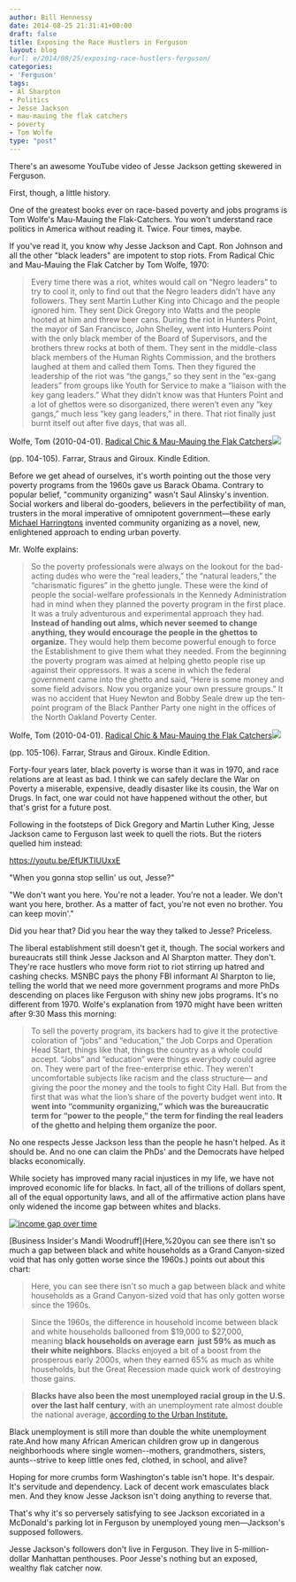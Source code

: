 ```yaml
---
author: Bill Hennessy
date: 2014-08-25 21:31:41+00:00
draft: false
title: Exposing the Race Hustlers in Ferguson
layout: blog
#url: e/2014/08/25/exposing-race-hustlers-ferguson/
categories:
- 'Ferguson'
tags:
- Al Sharpton
- Politics
- Jesse Jackson
- mau-mauing the flak catchers
- poverty
- Tom Wolfe
type: "post"
---
```


There's an awesome YouTube video of Jesse Jackson getting skewered in Ferguson.

First, though, a little history.

One of the greatest books ever on race-based poverty and jobs programs is Tom Wolfe's Mau-Mauing the Flak-Catchers. You won't understand race politics in America without reading it. Twice. Four times, maybe.

If you've read it, you know why Jesse Jackson and Capt. Ron Johnson and all the other "black leaders" are impotent to stop riots. From Radical Chic and Mau-Mauing the Flak Catcher by Tom Wolfe, 1970:



> Every time there was a riot, whites would call on “Negro leaders” to try to cool it, only to find out that the Negro leaders didn’t have any followers. They sent Martin Luther King into Chicago and the people ignored him. They sent Dick Gregory into Watts and the people hooted at him and threw beer cans. During the riot in Hunters Point, the mayor of San Francisco, John Shelley, went into Hunters Point with the only black member of the Board of Supervisors, and the brothers threw rocks at both of them. They sent in the middle-class black members of the Human Rights Commission, and the brothers laughed at them and called them Toms. Then they figured the leadership of the riot was “the gangs,” so they sent in the “ex-gang leaders” from groups like Youth for Service to make a “liaison with the key gang leaders.” What they didn’t know was that Hunters Point and a lot of ghettos were so disorganized, there weren’t even any “key gangs,” much less “key gang leaders,” in there. That riot finally just burnt itself out after five days, that was all.

Wolfe, Tom (2010-04-01). [Radical Chic & Mau-Mauing the Flak Catchers](https://www.amazon.com/gp/product/B003GFIVHK/ref=as_li_tl?ie=UTF8&camp=1789&creative=390957&creativeASIN=B003GFIVHK&linkCode=as2&tag=hennesssview-20&linkId=OTN2PLMTRHECFJVS)![](https://ir-na.amazon-adsystem.com/e/ir?t=hennesssview-20&l=as2&o=1&a=B003GFIVHK)

(pp. 104-105). Farrar, Straus and Giroux. Kindle Edition.



Before we get ahead of ourselves, it's worth pointing out the those very poverty programs from the 1960s gave us Barack Obama. Contrary to popular belief, "community organizing" wasn't Saul Alinsky's invention. Social workers and liberal do-gooders, believers in the perfectibility of man, trusters in the moral imperative of omnipotent government—these early [Michael Harringtons](https://en.wikipedia.org/wiki/Michael_Harrington) invented community organizing as a novel, new, enlightened approach to ending urban poverty.

Mr. Wolfe explains:



> So the poverty professionals were always on the lookout for the bad-acting dudes who were the “real leaders,” the “natural leaders,” the “charismatic figures” in the ghetto jungle. These were the kind of people the social-welfare professionals in the Kennedy Administration had in mind when they planned the poverty program in the first place. It was a truly adventurous and experimental approach they had. **Instead of handing out alms, which never seemed to change anything, they would encourage the people in the ghettos to organize.** They would help them become powerful enough to force the Establishment to give them what they needed. From the beginning the poverty program was aimed at helping ghetto people rise up against their oppressors. It was a scene in which the federal government came into the ghetto and said, “Here is some money and some field advisors. Now you organize your own pressure groups.” It was no accident that Huey Newton and Bobby Seale drew up the ten-point program of the Black Panther Party one night in the offices of the North Oakland Poverty Center.

Wolfe, Tom (2010-04-01). [Radical Chic & Mau-Mauing the Flak Catchers](https://www.amazon.com/gp/product/B003GFIVHK/ref=as_li_tl?ie=UTF8&camp=1789&creative=390957&creativeASIN=B003GFIVHK&linkCode=as2&tag=hennesssview-20&linkId=OTN2PLMTRHECFJVS)![](https://ir-na.amazon-adsystem.com/e/ir?t=hennesssview-20&l=as2&o=1&a=B003GFIVHK)

(pp. 105-106). Farrar, Straus and Giroux. Kindle Edition.



Forty-four years later, black poverty is worse than it was in 1970, and race relations are at least as bad. I think we can safely declare the War on Poverty a miserable, expensive, deadly disaster like its cousin, the War on Drugs. In fact, one war could not have happened without the other, but that's grist for a future post.

Following in the footsteps of Dick Gregory and Martin Luther King, Jesse Jackson came to Ferguson last week to quell the riots. But the rioters quelled him instead:

https://youtu.be/EfUKTIUUxxE

"When you gonna stop sellin' us out, Jesse?"

"We don't want you here. You're not a leader. You're not a leader. We don't want you here, brother. As a matter of fact, you're not even no brother. You can keep movin'."

Did you hear that? Did you hear the way they talked to Jesse? Priceless.

The liberal establishment still doesn't get it, though. The social workers and bureaucrats still think Jesse Jackson and Al Sharpton matter. They don't. They're race hustlers who move form riot to riot stirring up hatred and cashing checks. MSNBC pays the phony FBI informant Al Sharpton to lie, telling the world that we need more government programs and more PhDs descending on places like Ferguson with shiny new jobs programs. It's no different from 1970. Wolfe's explanation from 1970 might have been written after 9:30 Mass this morning:



> To sell the poverty program, its backers had to give it the protective coloration of “jobs” and “education,” the Job Corps and Operation Head Start, things like that, things the country as a whole could accept. “Jobs” and “education” were things everybody could agree on. They were part of the free-enterprise ethic. They weren’t uncomfortable subjects like racism and the class structure— and giving the poor the money and the tools to fight City Hall. But from the first that was what the lion’s share of the poverty budget went into. **It went into “community organizing,” which was the bureaucratic term for “power to the people,” the term for finding the real leaders of the ghetto and helping them organize the poor.**



No one respects Jesse Jackson less than the people he hasn't helped. As it should be. And no one can claim the PhDs' and the Democrats have helped blacks economically.

While society has improved many racial injustices in my life, we have not improved economic life for blacks. In fact, all of the trillions of dollars spent, all of the equal opportunity laws, and all of the affirmative action plans have only widened the income gap between whites and blacks.

[![income gap over time](https://hennessysview.com/wp-content/uploads/2014/07/income-gap-races-US-1960-to-present.png)
](https://hennessysview.com/?attachment_id=15047#main)

[Business Insider's Mandi Woodruff](Here,%20you can see there isn't so much a gap between black and white households as a Grand Canyon-sized void that has only gotten worse since the 1960s.) points out about this chart:



> Here, you can see there isn't so much a gap between black and white households as a Grand Canyon-sized void that has only gotten worse since the 1960s.

> 
> Since the 1960s, the difference in household income between black and white households ballooned from $19,000 to $27,000, meaning **black households on average earn  just 59% as much as their white neighbors**. Blacks enjoyed a bit of a boost from the prosperous early 2000s, when they earned 65% as much as white households, but the Great Recession made quick work of destroying those gains.
> 
> 

> 
> **Blacks have also been the most unemployed racial group in the U.S. over the last half century**, with an unemployment rate almost double the national average, [according to the Urban Institute.](https://www.urban.org/UploadedPDF/412596-Racial-and-Ethnic-Differences-in-Receipt-of-Unemployment-Insurance-Benefits-During-the-Great-Recession.pdf)
> 
> 




Black unemployment is still more than double the white unemployment rate.And how many African American children grow up in dangerous neighborhoods where single women--mothers, grandmothers, sisters, aunts--strive to keep little ones fed, clothed, in school, and alive?

Hoping for more crumbs form Washington's table isn't hope. It's despair. It's servitude and dependency. Lack of decent work emasculates black men. And they know Jesse Jackson isn't doing anything to reverse that.

That's why it's so perversely satisfying to see Jackson excoriated in a McDonald's parking lot in Ferguson by unemployed young men—Jackson's supposed followers.

Jesse Jackson's followers don't live in Ferguson. They live in 5-million-dollar Manhattan penthouses. Poor Jesse's nothing but an exposed, wealthy flak catcher now.




